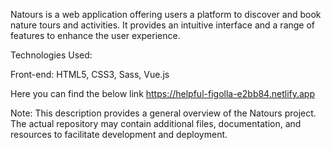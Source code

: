 Natours is a web application offering users a platform to discover and book nature tours and activities. It provides an intuitive interface and a range of features to enhance the user experience.

Technologies Used:

Front-end: HTML5, CSS3, Sass, Vue.js

Here you can find the below link
https://helpful-figolla-e2bb84.netlify.app


Note:
This description provides a general overview of the Natours project. The actual repository may contain additional files, documentation, and resources to facilitate development and deployment.
